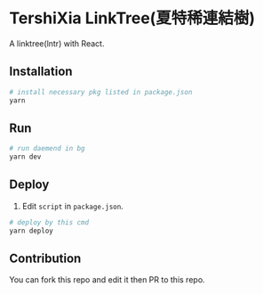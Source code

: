 # TershiXia LinkTree(夏特稀連結樹)
A linktree(lntr) with React.

## Installation

```bash
# install necessary pkg listed in package.json
yarn
```

## Run
```bash
# run daemend in bg
yarn dev
```

## Deploy
1. Edit ```script``` in ```package.json```.

```bash
# deploy by this cmd
yarn deploy
```

## Contribution
You can fork this repo and edit it then PR to this repo.